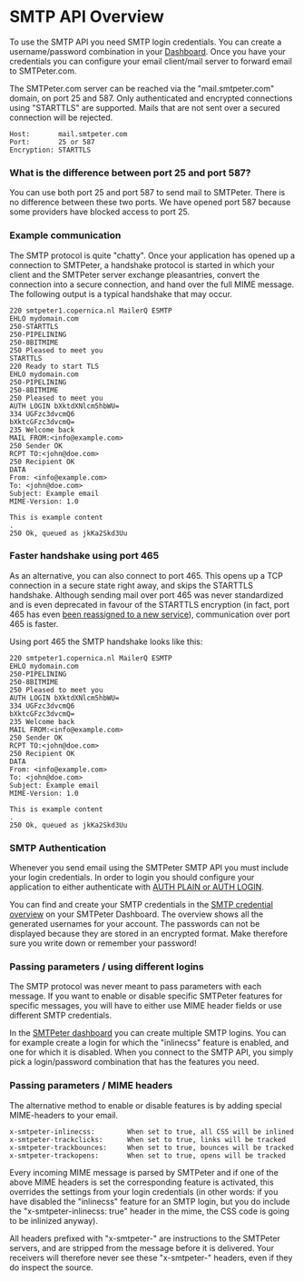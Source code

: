 # SMTP API Overview

To use the SMTP API you need SMTP login credentials. You can create
a username/password combination in your [Dashboard](copernica-docs:SMTPeter/dashboard/smtp-credentials "Dashboard Documentation").
Once you have your credentials you can configure your email client/mail server to forward email 
to SMTPeter.com.

The SMTPeter.com server can be reached via the "mail.smtpeter.com" domain, on port 25
and 587. Only authenticated and encrypted connections using "STARTTLS" are supported. 
Mails that are not sent over a secured connection will be rejected.

```text
Host:       mail.smtpeter.com
Port:       25 or 587
Encryption: STARTTLS
```

### What is the difference between port 25 and port 587?

You can use both port 25 and port 587 to send mail to SMTPeter. There is no difference
between these two ports. We have opened port 587 because some providers have blocked
access to port 25.


### Example communication

The SMTP protocol is quite "chatty". Once your application has opened up a connection to
SMTPeter, a handshake protocol is started in which your client and the SMTPeter server 
exchange pleasantries, convert the connection into a secure connection, and hand over 
the full MIME message. The following output is a typical handshake that may occur.

```smtp
220 smtpeter1.copernica.nl MailerQ ESMTP
EHLO mydomain.com
250-STARTTLS
250-PIPELINING
250-8BITMIME
250 Pleased to meet you
STARTTLS
220 Ready to start TLS
EHLO mydomain.com
250-PIPELINING
250-8BITMIME
250 Pleased to meet you
AUTH LOGIN bXktdXNlcm5hbWU=
334 UGFzc3dvcmQ6
bXktcGFzc3dvcmQ=
235 Welcome back
MAIL FROM:<info@example.com>
250 Sender OK
RCPT TO:<john@doe.com>
250 Recipient OK
DATA
From: <info@example.com>
To: <john@doe.com>
Subject: Example email
MIME-Version: 1.0

This is example content
.
250 Ok, queued as jkKa2Skd3Uu
```

### Faster handshake using port 465

As an alternative, you can also connect to port 465. This opens up a TCP connection in a
secure state right away, and skips the STARTTLS handshake. Although sending mail over port 465 
was never standardized and is even deprecated in favour of the STARTTLS encryption
(in fact, port 465 has even [been reassigned to a new service](http://www.iana.org/assignments/service-names-port-numbers/service-names-port-numbers.xhtml?search=465 "IANA Port 465")),
communication over port 465 is faster.

Using port 465 the SMTP handshake looks like this: 


```smtp
220 smtpeter1.copernica.nl MailerQ ESMTP
EHLO mydomain.com
250-PIPELINING
250-8BITMIME
250 Pleased to meet you
AUTH LOGIN bXktdXNlcm5hbWU=
334 UGFzc3dvcmQ6
bXktcGFzc3dvcmQ=
235 Welcome back
MAIL FROM:<info@example.com>
250 Sender OK
RCPT TO:<john@doe.com>
250 Recipient OK
DATA
From: <info@example.com>
To: <john@doe.com>
Subject: Example email
MIME-Version: 1.0

This is example content
.
250 Ok, queued as jkKa2Skd3Uu
```


### SMTP Authentication

Whenever you send email using the SMTPeter SMTP API you must include your 
login credentials. In order to login you should configure your application to either 
authenticate with [AUTH PLAIN or AUTH LOGIN](https://en.wikipedia.org/wiki/SMTP_Authentication). 

You can find and create your SMTP credentials in the
[SMTP credential overview](https://www.smtpeter.com/app/#/admin/smtp-credentials "Go to your dashboard") 
on your SMTPeter Dashboard. The overview shows all the generated usernames for 
your account. The passwords can not be displayed because they are stored in an encrypted format.
Make therefore sure you write down or remember your password!


### Passing parameters / using different logins

The SMTP protocol was never meant to pass parameters with each message. If you want
to enable or disable specific SMTPeter features for specific messages, you will have
to either use MIME header fields or use different SMTP credentials. 

In the [SMTPeter dashboard](copernica-docs:SMTPeter/dashboard/smtp-credentials "Dashboard Documentation") 
you can create multiple SMTP logins. You can for example
create a login for which the "inlinecss" feature is enabled, and one for which
it is disabled. When you connect to the SMTP API, you simply pick a login/password
combination that has the features you need. 


### Passing parameters / MIME headers

The alternative method to enable or disable features is by adding special MIME-headers to 
your email.

```http
x-smtpeter-inlinecss:        When set to true, all CSS will be inlined 
x-smtpeter-trackclicks:      When set to true, links will be tracked
x-smtpeter-trackbounces:     When set to true, bounces will be tracked
x-smtpeter-trackopens:       When set to true, opens will be tracked
```

Every incoming MIME message is parsed by SMTPeter and if one of the above MIME headers
is set the corresponding feature is activated, this overrides the settings from your 
login credentials (in other words: if you have disabled the "inlinecss" feature
for an SMTP login, but you do include the "x-smtpeter-inlinecss: true" header in the
mime, the CSS code is going to be inlinized anyway).

All headers prefixed with "x-smtpeter-" are instructions to the SMTPeter servers, and are 
stripped from the message before it is delivered. Your receivers will therefore
never see these "x-smtpeter-" headers, even if they do inspect the source.


<!--

examples:
    - configure postfix
    - php script


-->
